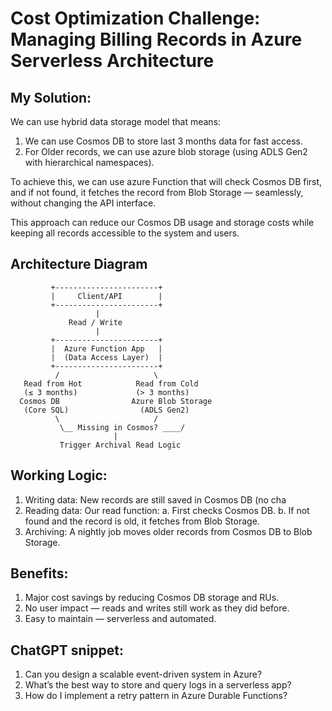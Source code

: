 # Cost Optimization Challenge: Managing Billing Records in Azure Serverless Architecture

## My Solution:

We can use hybrid data storage model that means:
1. We can use Cosmos DB to store last 3 months data for fast access.
2. For Older records, we can use azure blob storage (using ADLS Gen2 with hierarchical namespaces).

To achieve this, we can use azure Function that will check Cosmos DB first, and if not found, it fetches the record from Blob Storage — seamlessly, without changing the API interface.

This approach can reduce our Cosmos DB usage and storage costs while keeping all records accessible to the system and users.

## Architecture Diagram
             
             +-----------------------+
             |     Client/API        |
             +-----------------------+
                       |
                 Read / Write
                       |
             +-----------------------+
             |  Azure Function App   |
             |  (Data Access Layer)  |
             +-----------------------+
              /                     \
       Read from Hot            Read from Cold
       (≤ 3 months)             (> 3 months)
      Cosmos DB                Azure Blob Storage
       (Core SQL)                (ADLS Gen2)
              \                     /
               \__ Missing in Cosmos? ____/
                           |
               Trigger Archival Read Logic


## Working Logic:
1. Writing data: New records are still saved in Cosmos DB (no cha
2. Reading data: Our read function:
   a. First checks Cosmos DB.
   b. If not found and the record is old, it fetches from Blob Storage.
3. Archiving: A nightly job moves older records from Cosmos DB to Blob Storage.

## Benefits: 
1. Major cost savings by reducing Cosmos DB storage and RUs.
2. No user impact — reads and writes still work as they did before.
3. Easy to maintain — serverless and automated.

## ChatGPT snippet:

1. Can you design a scalable event-driven system in Azure?
2. What’s the best way to store and query logs in a serverless app?
3. How do I implement a retry pattern in Azure Durable Functions?
